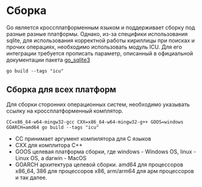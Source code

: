 # Сборка
Go является кроссплатформенным языком и поддерживает сборку под разные разные платформы. Однако, из-за специфики использования sqlite, для использования корректной работы кириллицы при поисках и прочих операциях, необходимо использовать модуль ICU. Для его интеграции требуется прописать параметр, описанный в официальной документации пакета [go_sqlite3](https://github.com/mattn/go-sqlite3#usage) 
```
go build --tags "icu" 
```
## Сборка для всех платформ
Для сборки сторонних операционных систем, необходимо указывать ссылку на кроссплатформенный комплятор.
```
CC=x86_64-w64-mingw32-gcc CXX=x86_64-w64-mingw32-g++ GOOS=windows GOARCH=amd64 go build --tags "icu"
```
* CC принимает аргумент компилятора для C языков 
* CXX для комплитора C++ 
* GOOS целевая платформа сборки, где windows - Windows OS, linux - Linux OS, а darwin - MacOS
* GOARCH архитектура целевой сборки. amd64 для процессоров x86_64, 386 для процессоров x86, arm/arm64 для арм процессоров и так далее. 